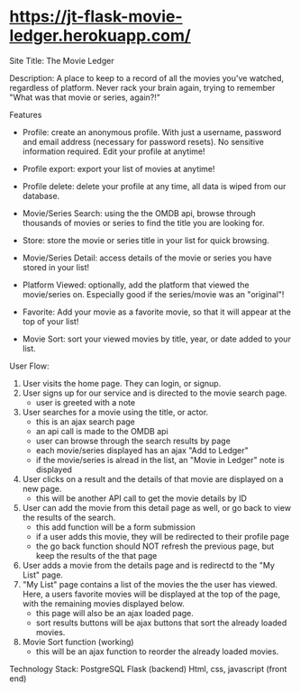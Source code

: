 # https://jt-flask-movie-ledger.herokuapp.com/

Site Title: The Movie Ledger

Description: A place to keep to a record of all the movies you've watched, regardless of platform.  Never rack your brain again, trying to remember "What was that movie or series, again?!"


Features
- Profile: create an anonymous profile.  With just a username, password and email address (necessary for password resets).  No sensitive information required.  Edit your profile at anytime!

- Profile export: export your list of movies at anytime!

- Profile delete: delete your profile at any time, all data is wiped from our database.

- Movie/Series Search: using the the OMDB api, browse through thousands of movies or series to find the title you are looking for.

- Store: store the movie or series title in your list for quick browsing.

- Movie/Series Detail: access details of the movie or series you have stored in your list!

- Platform Viewed: optionally, add the platform that viewed the movie/series on.  Especially good if the series/movie was an "original"!

- Favorite:  Add your movie as a favorite movie, so that it will appear at the top of your list!

- Movie Sort: sort your viewed movies by title, year, or date added to your list.



User Flow:
1. User visits the home page.  They can login, or signup.
2. User signs up for our service and is directed to the movie search page.
    - user is greeted with a note
3. User searches for a movie using the title, or actor.
    - this is an ajax search page
    - an api call is made to the OMDB api
    - user can browse through the search results by page
    - each movie/series displayed has an ajax "Add to Ledger"
    - if the movie/series is alread in the list, an "Movie in Ledger" note is displayed
4. User clicks on a result and the details of that movie are displayed on a new page.
    - this will be another API call to get the movie details by ID
5. User can add the movie from this detail page as well, or go back to view the results of the search.
    - this add function will be a form submission
    - if a user adds this movie, they will be redirected to their profile page
    - the go back function should NOT refresh the previous page, but keep the results of the that page
6. User adds a movie from the details page and is redirectd to the "My List" page.
7. "My List" page contains a list of the movies the the user has viewed.  Here, a users favorite movies will be displayed at the top of the page, with the remaining movies displayed below.
    - this page will also be an ajax loaded page.
    - sort results buttons will be ajax buttons that sort the already loaded movies.
8. Movie Sort function (working)
    - this will be an ajax function to reorder the already loaded movies.


Technology Stack:
PostgreSQL
Flask (backend)
Html, css, javascript (front end)